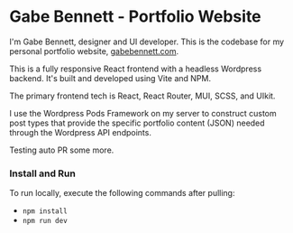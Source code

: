 # Gabe Bennett - Portfolio Website

I'm Gabe Bennett, designer and UI developer. 
This is the codebase for my personal portfolio website, 
[gabebennett.com](https://gabebennett.com).

This is a fully responsive React frontend with a headless 
Wordpress backend. It's built and developed using Vite and NPM.

The primary frontend tech is React, React Router, MUI, SCSS, and UIkit.

I use the Wordpress Pods Framework on my server to construct custom post 
types that provide the specific portfolio content 
(JSON) needed through the Wordpress API endpoints.

Testing auto PR some more.

### Install and Run

To run locally, execute the following commands after pulling:

- `npm install`
- `npm run dev`
